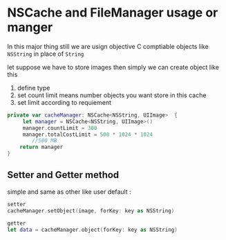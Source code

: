 # NSCache and FileManager usage or manger

In this major thing still we are usign objective C comptiable objects like `NSString` in place of `String`

let suppose we have to store images then simply we can create object like this 
1. define type 
2. set count limit means number objects you want store in this cache
3. set limit according to requiement

```swift
private var cacheManager: NSCache<NSString, UIImage>  {
     let manager = NSCache<NSString, UIImage>()
     manager.countLimit = 300
     manager.totalCostLimit = 500 * 1024 * 1024 
        //500 MB
    return manager
}
```

## Setter and Getter method

simple and same as other like user default : 


```swift
setter
cacheManager.setObject(image, forKey: key as NSString)

getter
let data = cacheManager.object(forKey: key as NSString)

```

